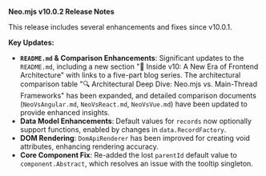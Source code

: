 **Neo.mjs v10.0.2 Release Notes**

This release includes several enhancements and fixes since v10.0.1.

**Key Updates:**

*   **`README.md` & Comparison Enhancements**: Significant updates to the `README.md`, including a new section "🚀 Inside v10: A New Era of Frontend Architecture" with links to a five-part blog series. The architectural comparison table "🔍 Architectural Deep Dive: Neo.mjs vs. Main-Thread Frameworks" has been expanded, and detailed comparison documents (`NeoVsAngular.md`, `NeoVsReact.md`, `NeoVsVue.md`) have been updated to provide enhanced insights.
*   **Data Model Enhancements**: Default values for `records` now optionally support functions, enabled by changes in `data.RecordFactory`.
*   **DOM Rendering**: `DomApiRenderer` has been improved for creating void attributes, enhancing rendering accuracy.
*   **Core Component Fix**: Re-added the lost `parentId` default value to `component.Abstract`, which resolves an issue with the tooltip singleton.
